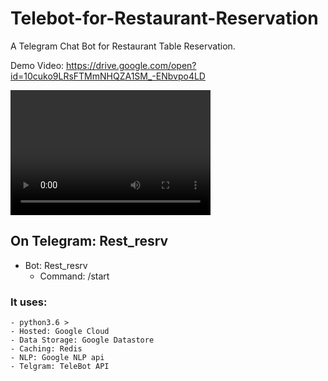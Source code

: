 # Telebot-for-Restaurant-Reservation
A Telegram Chat Bot for Restaurant Table Reservation.

Demo Video: https://drive.google.com/open?id=10cuko9LRsFTMmNHQZA1SM_-ENbvpo4LD

<video src="Demo_Video/Demo_Video.mp4" width="320" height="200" controls preload></video>

## On Telegram: Rest_resrv
- Bot: Rest_resrv
    - Command: /start
    
    
 ### It uses:
    - python3.6 >
    - Hosted: Google Cloud
    - Data Storage: Google Datastore
    - Caching: Redis
    - NLP: Google NLP api
    - Telgram: TeleBot API
   

